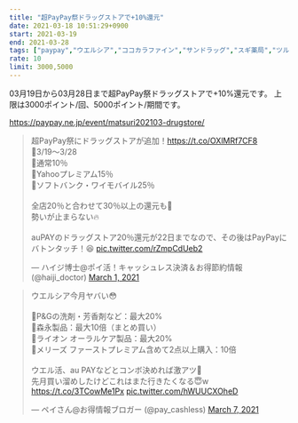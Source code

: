```yaml
---
title: "超PayPay祭ドラッグストアで+10%還元"
date: 2021-03-18 10:51:29+0900
start: 2021-03-19
end: 2021-03-28
tags: ["paypay","ウエルシア","ココカラファイン","サンドラッグ","スギ薬局","ツルハ","ドラッグイレブン","マツモトキヨシ"]
rate: 10
limit: 3000,5000
---
```


03月19日から03月28日まで超PayPay祭ドラッグストアで+10%還元です。
上限は3000ポイント/回、5000ポイント/期間です。

https://paypay.ne.jp/event/matsuri202103-drugstore/

<blockquote class="twitter-tweet"><p lang="ja" dir="ltr">超PayPay祭にドラッグストアが追加！<a href="https://t.co/OXlMRf7CF8">https://t.co/OXlMRf7CF8</a><br>🔸3/19～3/28<br>🔸通常10％<br>🔸Yahooプレミアム15％<br>🔸ソフトバンク・ワイモバイル25％<br><br>全店20％と合わせて30％以上の還元も💁<br>勢いが止まらない🔥<br><br>auPAYのドラッグストア20％還元が22日までなので、その後はPayPayにバトンタッチ！😆 <a href="https://t.co/rZmpCdUeb2">pic.twitter.com/rZmpCdUeb2</a></p>&mdash; ハイジ博士@ポイ活！キャッシュレス決済＆お得節約情報 (@haiji_doctor) <a href="https://twitter.com/haiji_doctor/status/1366209016855031814?ref_src=twsrc%5Etfw">March 1, 2021</a></blockquote> <script async src="https://platform.twitter.com/widgets.js" charset="utf-8"></script>
<blockquote class="twitter-tweet"><p lang="ja" dir="ltr">ウエルシア今月ヤバい😳<br><br>🔻P&amp;Gの洗剤・芳香剤など：最大20%<br>🔻森永製品：最大10倍（まとめ買い）<br>🔻ライオン オーラルケア製品：最大20%<br>🔻メリーズ ファーストプレミアム含めて2点以上購入：10倍<br><br>ウエル活、au PAYなどとコンボ決めれば激アツ🤤<br>先月買い溜めしたけどこれはまた行きたくなる😇w <a href="https://t.co/3TCowMe1Px">https://t.co/3TCowMe1Px</a> <a href="https://t.co/hWUUCXOheD">pic.twitter.com/hWUUCXOheD</a></p>&mdash; ペイさん@お得情報ブロガー (@pay_cashless) <a href="https://twitter.com/pay_cashless/status/1368691815503699968?ref_src=twsrc%5Etfw">March 7, 2021</a></blockquote> <script async src="https://platform.twitter.com/widgets.js" charset="utf-8"></script>

